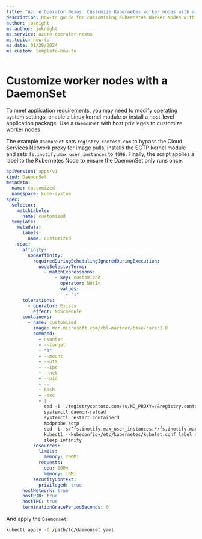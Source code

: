 ```yaml
---
title: "Azure Operator Nexus: Customize Kubernetes worker nodes with a DaemonSet"
description: How-to guide for customizing Kubernetes Worker Nodes with a DaemonSet.
author: joknight
ms.author: joknight
ms.service: azure-operator-nexus
ms.topic: how-to
ms.date: 01/29/2024
ms.custom: template-how-to
---
```


# Customize worker nodes with a DaemonSet

To meet application requirements, you may need to modify operating system settings, enable a Linux kernel module or install a host-level application package. Use a `DaemonSet` with host privileges to customize worker nodes.

The example `DaemonSet` sets `registry.contoso.com` to bypass the Cloud Services Network proxy for image pulls, installs the SCTP kernel module and sets `fs.inotify.max_user_instances` to `4096`. Finally, the script applies a label to the Kubernetes Node to ensure the DaemonSet only runs once.


```yaml
apiVersion: apps/v1
kind: DaemonSet
metadata:
  name: customized
  namespace: kube-system
spec:
  selector:
    matchLabels:
      name: customized
  template:
    metadata:
      labels:
        name: customized
    spec:
      affinity:
        nodeAffinity:
          requiredDuringSchedulingIgnoredDuringExecution:
            nodeSelectorTerms:
              - matchExpressions:
                  - key: customized
                    operator: NotIn
                    values:
                      - "1"
      tolerations:
        - operator: Exists
          effect: NoSchedule
      containers:
        - name: customized
          image: mcr.microsoft.com/cbl-mariner/base/core:1.0
          command:
            - nsenter
            - --target
            - "1"
            - --mount
            - --uts
            - --ipc
            - --net
            - --pid
            - --
            - bash
            - -exc
            - |
              sed -i '/registrycontoso.com/!s/NO_PROXY=/&registry.contoso.com,/' /etc/systemd/system/containerd.service.d/http-proxy.conf
              systemctl daemon-reload
              systemctl restart containerd
              modprobe sctp
              sed -i 's/^fs.inotify.max_user_instances.*/fs.inotify.max_user_instances     = 4096/' /etc/sysctl.d/90-system-max-limits.conf
              kubectl --kubeconfig=/etc/kubernetes/kubelet.conf label node ${HOSTNAME,,} customized=1
              sleep infinity
          resources:
            limits:
              memory: 200Mi
            requests:
              cpu: 100m
              memory: 16Mi
          securityContext:
            privileged: true
      hostNetwork: true
      hostPID: true
      hostIPC: true
      terminationGracePeriodSeconds: 0
```

And apply the `Daemonset`:

```bash
kubectl apply -f /path/to/daemonset.yaml
```
